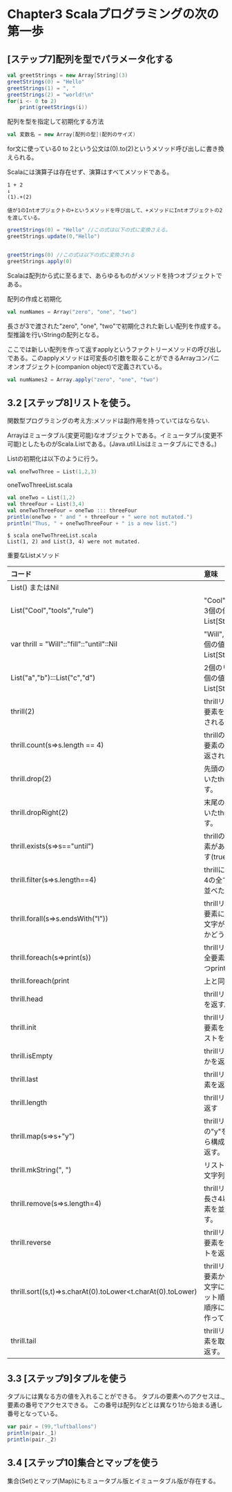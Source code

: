 # Chapter3 Scalaプログラミングの次の第一歩
## [ステップ7]配列を型でパラメータ化する
```Scala
val greetStrings = new Array[String](3)
greetStrings(0) = "Hello"
greetStrings(1) = ", "
greetStrings(2) = "world!\n"
for(i <- 0 to 2)
	print(greetStrings(i))
```

配列を型を指定して初期化する方法
```Scala
val 変数名 = new Array[配列の型](配列のサイズ)
```

for文に使っている0 to 2という公文は(0).to(2)というメソッド呼び出しに書き換えられる。

Scalaには演算子は存在せず、演算はすべてメソッドである。
```
1 + 2
↓
(1).+(2)

値が1のIntオブジェクトの+というメソッドを呼び出して、+メソッドにIntオブジェクトの2を渡している。
```

```Scala
greetStrings(0) = "Hello" //この式は以下の式に変換さえる。
greetStrings.update(0,"Hello")


greetStrings(0) //この式は以下の式に変換される
greetStrings.apply(0)
```

Scalaは配列から式に至るまで、あらゆるものがメソッドを持つオブジェクトである。


配列の作成と初期化
```Scala
val numNames = Array("zero", "one", "two")
```
長さが3で渡された"zero", "one", "two"で初期化された新しい配列を作成する。型推論を行いStringの配列となる。


ここでは新しい配列を作って返すapplyというファクトリーメソッドの呼び出しである。このapplyメソッドは可変長の引数を取ることができるArrayコンパニオンオブジェクト(companion object)で定義されている。

```Scala
val numNames2 = Array.apply("zero", "one", "two")
```

## 3.2 [ステップ8]リストを使う。
関数型プログラミングの考え方:メソッドは副作用を持っていてはならない.

Arrayはミュータブル(変更可能)なオブジェクトである。イミュータブル(変更不可能)としたものがScala.Listである。(Java.util.Lisはミュータブルにできる。)


Listの初期化は以下のように行う。
```Scala
val oneTwoThree = List(1,2,3)
```

oneTwoThreeList.scala
```Scala
val oneTwo = List(1,2)
val threeFour = List(3,4)
val oneTwoThreeFour = oneTwo ::: threeFour
println(oneTwo + " and " + threeFour + " were not mutated.")
println("Thus, " + oneTwoThreeFour + " is a new list.")
```

```
$ scala oneTwoThreeList.scala
List(1, 2) and List(3, 4) were not mutated.
```

重要なListメソッド


|コード|意味|
|:----|:---|
|List() またはNil||
|List("Cool","tools","rule")|"Cool","tools","rule"の3個の値をもつ新しいList[String]を作る。|
|var thrill = "Will"::"fill"::"until"::Nil|"Will","fill","until"の3個の値を持つ新しいList[String]を作る。|
|List("a","b"):::List("c","d")|2個のリストを連結し4個の値をもつ新しいList[String]を返す。|
|thrill(2)|thrillリストの添字2の要素を返す("until"が返される)|
|thrill.count(s=>s.length == 4)|thrillの中で長さが4の要素の数を返す。(2が返される)|
|thrill.drop(2)|先頭の2要素を取り除いたthrillリストを返す。|
|thrill.dropRight(2)|末尾の2要素を取り除いたthrillリストを返す。|
|thrill.exists(s=>s=="until")|thrillの中に"until"の要素があるかどうかを返す(true)|
|thrill.filter(s=>s.length==4)|thrillに含まれる長さが4の全ての要素を順に並べたリストを返す。|
|thrill.forall(s=>s.endsWith("l"))|thrillリストのすべての要素について、末尾の文字が"l"になっているかどうかを返す。(true)|
|thrill.foreach(s=>print(s))|thrillリストに含まれる全要素に対して1つずつprint文を実行する。|
|thrill.foreach(print|上と同じ。|
|thrill.head|thrillリストの先頭要素を返す。|
|thrill.init|thrillリストから末尾の要素を覗いた残りのリストを返す。|
|thrill.isEmpty|thrillリストが空かどうかを返す。|
|thrill.last|thrillリストの最後の要素を返す。|
|thrill.length|thrillリストの要素数を返す|
|thrill.map(s=>s+"y")|thrillリストの各要素の"y"を追加したものから構成されるリストを返す。|
|thrill.mkString(", ")|リストの要素を並べた文字列を作る。|
|thrill.remove(s=>s.length=4)|thrillリストに含まれる長さ4以外の全ての要素を並べたリストを返す。|
|thrill.reverse|thrillリストのすべての要素を逆に並べたリストを返す。|
|thrill.sort((s,t)=>s.charAt(0).toLower<t.charAt(0).toLower)|thrillリストのすべての要素から先頭文字を小文字にしてアルファベット順を決めて、その順序に従ったリストを作って返す。|
|thrill.tail|thrillリストから先頭要素を取り除いたものを返す。|

## 3.3 [ステップ9]タプルを使う
タプルには異なる方の値を入れることができる。
タプルの要素へのアクセスは.\_要素の番号でアクセスできる。
この番号は配列などとは異なり1から始まる通し番号となっている。
```Scala
var pair = (99,"luftballons")
println(pair._1)
println(pair._2)
```

## 3.4 [ステップ10]集合とマップを使う
集合(Set)とマップ(Map)にもミュータブル版とイミュータブル版が存在する。
